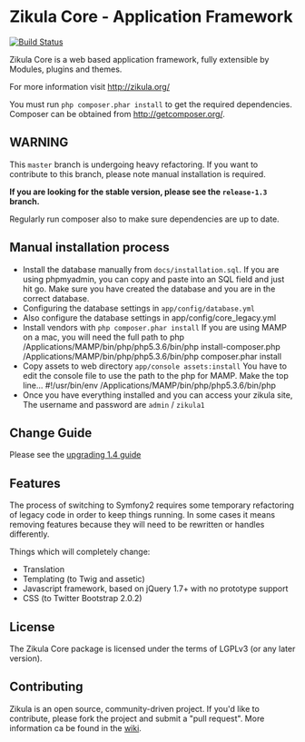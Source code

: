 Zikula Core - Application Framework
===================================

[![Build Status](https://secure.travis-ci.org/zikula/core.png?branch=master)](http://travis-ci.org/zikula/core)

Zikula Core is a web based application framework, fully extensible by
Modules, plugins and themes.

For more information visit http://zikula.org/

You must run `php composer.phar install` to get the required dependencies.
Composer can be obtained from http://getcomposer.org/.

## WARNING

This `master` branch is undergoing heavy refactoring. If you want to
contribute to this branch, please note manual installation is required.

**If you are looking for the stable version, please see the `release-1.3` branch.**

Regularly run composer also to make sure dependencies are up to date.

## Manual installation process

  - Install the database manually from `docs/installation.sql`. 
        If you are using phpmyadmin, you can copy and paste into an SQL field and just hit go. Make sure you
        have created the database and you are in the correct database.
  - Configuring the database settings in `app/config/database.yml`
  - Also configure the database settings in app/config/core_legacy.yml
  - Install vendors with `php composer.phar install` 
        If you are using MAMP on a mac, you will need the full path to php
        /Applications/MAMP/bin/php/php5.3.6/bin/php install-composer.php
        /Applications/MAMP/bin/php/php5.3.6/bin/php composer.phar install
  - Copy assets to web directory `app/console assets:install`
        You have to edit the console file to use the path to the php for MAMP. Make the top line...
        #!/usr/bin/env /Applications/MAMP/bin/php/php5.3.6/bin/php
  - Once you have everything installed and you can access your zikula site, The username and password are `admin` / `zikula1`

## Change Guide

Please see the [upgrading 1.4 guide](https://github.com/zikula/core/blob/master/docs/UPGRADING-1.4.md)

## Features

The process of switching to Symfony2 requires some temporary refactoring of legacy code
in order to keep things running. In some cases it means removing features because
they will need to be rewritten or handles differently.

Things which will completely change:

  - Translation
  - Templating (to Twig and assetic)
  - Javascript framework, based on jQuery 1.7+ with no prototype support
  - CSS (to Twitter Bootstrap 2.0.2)

## License

The Zikula Core package is licensed under the terms of LGPLv3 (or any later version).

## Contributing

Zikula is an open source, community-driven project. If you'd like to contribute,
please fork the project and submit a "pull request". More information ca be found in the
[wiki](https://github.com/zikula/core/wiki).
